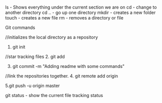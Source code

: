 ls - Shows everything under the current section we are on
cd - change to another directory
cd .. - go up one directory
mkdir - creates a new folder
touch - creates a new file
rm - removes a directory or file

Git commands

//initializes the local directory as a repository
1. git init

//star tracking files 
2. git add <file name>

3. git commit -m "Adding readme with some commands"

//link the repositories together.
4.  git remote add origin <git-url>

5.git push -u origin master

git status - show the current file tracking status
